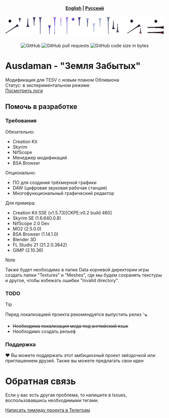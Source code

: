 <h4 align="center">
  <a href="https://github.com/MSIBorisyeltsin/Ausdaman/blob/main/README-en.md">English</a> |
  <a href="https://github.com/MSIBorisyeltsin/Ausdaman/blob/main/README.md">Русский</a>
</h4>
<h5 align="center">
  <img src="https://github.com/MSIBorisyeltsin/Ausdaman/blob/main/pic.png" alt="austadamanPicture">
  <br>
</h5>
<p align="center">
  <img alt="GitHub" src="https://img.shields.io/github/license/MSIBorisyeltsin/Ausdaman">
  <img alt="GitHub pull requests" src="https://img.shields.io/github/issues-pr/MSIBorisyeltsin/Ausdaman">
  <img alt="GitHub code size in bytes" src="https://img.shields.io/github/languages/code-size/MSIBorisyeltsin/Ausdaman">
</p>

# Ausdaman - "Земля Забытых"

Модификация для TESV с новым планом Обливиона
<br>
Статус: в экспериментальном режиме
<br>
<a href="https://github.com/MSIBorisyeltsin/Ausdaman/blob/main/Logs/">Посмотреть логи</a>

<!-- ## Ключевые изменения -->

## Помочь в разработке
### Требования
Обязательно:
- Creation Kit
- Skyrim
- NifScope
- Менеджер модификаций
- BSA Browser

Опционально:
- ПО для создания трёхмерной графики
- DAW (цифровая звуковая рабочая станция)
- Многофункциональный графический редактор

Для примера:
- Creation Kit SSE (v1.5.73)[CKPE:v0.2 build 460]
- Skyrim SE (1.6.640.0.8)
- NifScope 2.0 Dev
- MO2 (2.5.0.0)
- BSA Browser (1.14.1.0)
- Blender 3D
- FL Studio 21 (21.2.0.3842)
- GIMP (2.10.36)

> [!NOTE]
> Также будет необходимо в папке Data корневой директории игры создать папки "Textures" и "Meshes", где мы будем сохранять текстуры и другое, чтобы избежать ошибки "Invalid directory".

<!-- ### Советы новичкам -->

### TODO
> [!TIP]
> Перед локализацией проекта рекомендуется выпустить релиз 🪚
- ~~Необходима локализация мода под английский язык~~
- Необходимо создать рельеф

### Поддержка
❤️ Вы можете поддержать этот амбициозный проект звёздочкой или приглашением друзей. Также вы можете предлагать свои идеи

<!-- ## FAQ -->

# Обратная связь
Если у вас есть другая проблема, то напишите в Issues, воспользовавшись необходимыми тегами.

[Написать тимлиду проекта в Телеграм](https://t.me/cumbiasobreelaqua)
